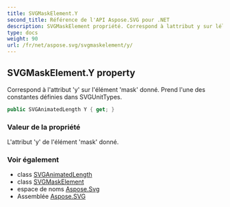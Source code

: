 ```yaml
---
title: SVGMaskElement.Y
second_title: Référence de l'API Aspose.SVG pour .NET
description: SVGMaskElement propriété. Correspond à lattribut y sur lélément mask donné. Prend lune des constantes définies dans SVGUnitTypes.
type: docs
weight: 90
url: /fr/net/aspose.svg/svgmaskelement/y/
---
```

## SVGMaskElement.Y property

Correspond à l'attribut 'y' sur l'élément 'mask' donné. Prend l'une des constantes définies dans SVGUnitTypes.

```csharp
public SVGAnimatedLength Y { get; }
```

### Valeur de la propriété

L'attribut 'y' de l'élément 'mask' donné.

### Voir également

* class [SVGAnimatedLength](../../../aspose.svg.datatypes/svganimatedlength/)
* class [SVGMaskElement](../)
* espace de noms [Aspose.Svg](../../svgmaskelement/)
* Assemblée [Aspose.SVG](../../../)


